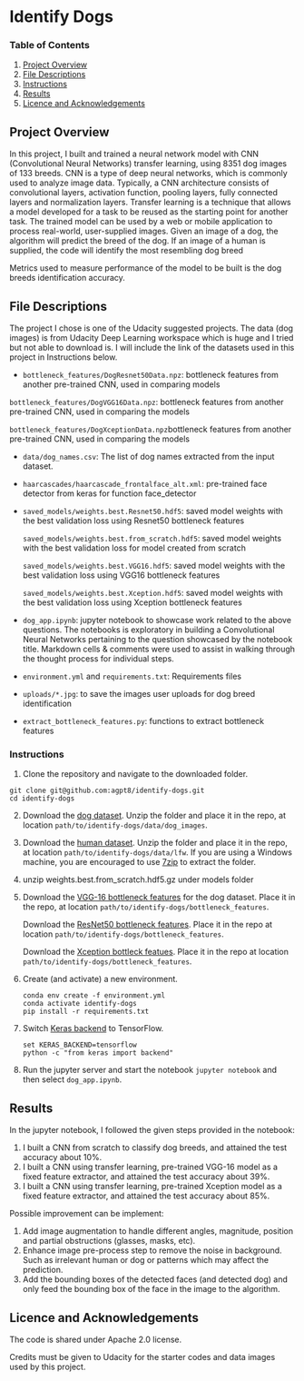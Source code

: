 # Identify Dogs

### Table of Contents

1. [Project Overview](#motivation)
2. [File Descriptions](#files)
3. [Instructions](#instructions)
4. [Results](#results)
5. [Licence and Acknowledgements](#license_acknowledgements)

<a name="motivation"></a>
## Project Overview

In this project, I built and trained a neural network model with CNN (Convolutional Neural Networks) transfer learning, using 8351 dog images of 133 breeds. CNN is a type of deep neural networks, which is commonly used to analyze image data. Typically, a CNN architecture consists of convolutional layers, activation function, pooling layers, fully connected layers and normalization layers. Transfer learning is a technique that allows a model developed for a task to be reused as the starting point for another task. The trained model can be used by a web or mobile application to process real-world, user-supplied images. Given an image of a dog, the algorithm will predict the breed of the dog. If an image of a human is supplied, the code will identify the most resembling dog breed

Metrics used to measure performance of the model to be built is the dog breeds identification accuracy.

<a name="files"></a>
## File Descriptions 

The project I chose is one of the Udacity suggested projects. The data (dog images) is from Udacity Deep Learning workspace which is huge and I tried but not able to download is. I will include the link of the datasets used in this project in Instructions below.

- `bottleneck_features/DogResnet50Data.npz`: bottleneck features from another
 pre-trained CNN, used in comparing models
 
 `bottleneck_features/DogVGG16Data.npz`: bottleneck features from another
  pre-trained CNN, used in comparing the models
 
 `bottleneck_features/DogXceptionData.npz`bottleneck features from another
  pre-trained CNN, used in comparing the models

- `data/dog_names.csv`: The list of dog names extracted from the input
 dataset.

- `haarcascades/haarcascade_frontalface_alt.xml`: pre-trained face detector
 from keras for function face_detector

- `saved_models/weights.best.Resnet50.hdf5`: saved model weights with the best validation loss using Resnet50 bottleneck features
    
  `saved_models/weights.best.from_scratch.hdf5`: saved model weights with
    the best validation loss for model created from scratch

  `saved_models/weights.best.VGG16.hdf5`: saved model weights with the best
   validation loss using VGG16 bottleneck features
  
  `saved_models/weights.best.Xception.hdf5`: saved model weights with the best
   validation loss using Xception bottleneck features
    
- `dog_app.ipynb`: jupyter notebook to showcase work related to the above questions. The notebooks is exploratory in building a Convolutional Neural Networks pertaining to the question showcased by the notebook title. Markdown cells & comments were used to assist in walking through the thought process for individual steps.

- `environment.yml` and `requirements.txt`: Requirements files

- `uploads/*.jpg`: to save the images user uploads for dog breed identification

- `extract_bottleneck_features.py`: functions to extract bottleneck features

<a name="instructions"></a>
### Instructions

1. Clone the repository and navigate to the downloaded folder.

```commandline
git clone git@github.com:agpt8/identify-dogs.git
cd identify-dogs
```

2. Download the [dog dataset](https://s3-us-west-1.amazonaws.com/udacity-aind/dog-project/dogImages.zip).  Unzip the folder and place it in the repo, at location `path/to/identify-dogs/data/dog_images`. 

3. Download the [human dataset](https://s3-us-west-1.amazonaws.com/udacity-aind/dog-project/lfw.zip).  Unzip the folder and place it in the repo, at location `path/to/identify-dogs/data/lfw`.  If you are using a Windows machine, you are encouraged to use [7zip](http://www.7-zip.org/) to extract the folder. 

4. unzip weights.best.from_scratch.hdf5.gz under models folder

5. Download the [VGG-16 bottleneck features](https://s3-us-west-1.amazonaws.com/udacity-aind/dog-project/DogVGG16Data.npz) for the dog dataset. Place it in the repo, at location `path/to/identify-dogs/bottleneck_features`.
   
   Download the [ResNet50 bottleneck features](https://s3-us-west-1.amazonaws.com/udacity-aind/dog-project/DogResnet50Data.npz). Place it in the repo
    at location `path/to/identify-dogs/bottleneck_features`.
   
   Download the [Xception bottleck featues](https://s3-us-west-1.amazonaws.com/udacity-aind/dog-project/DogXceptionData.npz). Place it in the repo
    at location `path/to/identify-dogs/bottleneck_features`.

6. Create (and activate) a new environment.
    
    ```commandline
    conda env create -f environment.yml
    conda activate identify-dogs
    pip install -r requirements.txt
    ```

7. Switch [Keras backend](https://keras.io/backend/) to TensorFlow. 
    ```commandline
    set KERAS_BACKEND=tensorflow
    python -c "from keras import backend"
   ```

8. Run the jupyter server and start the notebook `jupyter notebook` and then
 select `dog_app.ipynb`.

<a name="results"></a>
## Results

In the jupyter notebook, I followed the given steps provided in the notebook:
1. I built a CNN from scratch to classify dog breeds, and attained the test
 accuracy about 10%.
2. I built a CNN using transfer learning, pre-trained VGG-16   model as a
 fixed feature extractor, and attained the test accuracy about 39%.
2. I built a CNN using transfer learning, pre-trained Xception model as a
 fixed feature extractor, and attained the test accuracy about 85%.

Possible improvement can be implement:
1. Add image augmentation to handle different angles, magnitude, position and
 partial obstructions (glasses, masks, etc).
2. Enhance image pre-process step to remove the noise in background. Such as
 irrelevant human or dog or patterns which may affect the prediction.
3. Add the bounding boxes of the detected faces (and detected dog) and only feed the bounding box of the face in the image to the algorithm.


<a name="license_acknowledgements"></a>
## Licence and Acknowledgements

The code is shared under Apache 2.0 license.

Credits must be given to Udacity for the starter codes and data images used by this project.

